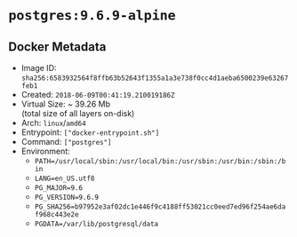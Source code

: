 # `postgres:9.6.9-alpine`

## Docker Metadata

- Image ID: `sha256:6583932564f8ffb63b52643f1355a1a3e738f0cc4d1aeba6500239e63267feb1`
- Created: `2018-06-09T00:41:19.210019186Z`
- Virtual Size: ~ 39.26 Mb  
  (total size of all layers on-disk)
- Arch: `linux`/`amd64`
- Entrypoint: `["docker-entrypoint.sh"]`
- Command: `["postgres"]`
- Environment:
  - `PATH=/usr/local/sbin:/usr/local/bin:/usr/sbin:/usr/bin:/sbin:/bin`
  - `LANG=en_US.utf8`
  - `PG_MAJOR=9.6`
  - `PG_VERSION=9.6.9`
  - `PG_SHA256=b97952e3af02dc1e446f9c4188ff53021cc0eed7ed96f254ae6daf968c443e2e`
  - `PGDATA=/var/lib/postgresql/data`
